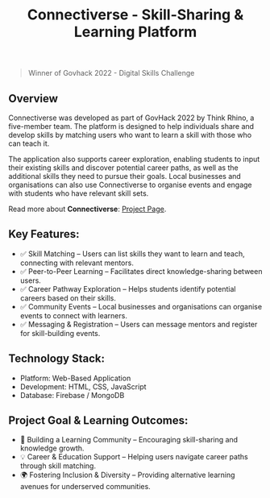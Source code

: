 ﻿---
title: Connectiverse - Skill-Sharing & Learning Platform
publishDate: 2022-08-02 00:00:00
img: /assets/connectiverse.jpg
img_alt: A hand holding a phone with connectiverse home page displayed on the screen.
description: |
  A web-based platform designed to connect individuals based on their skills, enabling peer-to-peer learning and career development.
tags:
  - Application
  - Design
  - Govhack
featured: true
---
> Winner of Govhack 2022 - Digital Skills Challenge

## Overview

Connectiverse was developed as part of GovHack 2022 by Think Rhino, a five-member team. The platform is designed to help individuals share and develop skills by matching users who want to learn a skill with those who can teach it.

The application also supports career exploration, enabling students to input their existing skills and discover potential career paths, as well as the additional skills they need to pursue their goals. Local businesses and organisations can also use Connectiverse to organise events and engage with students who have relevant skill sets.

Read more about <strong>Connectiverse</strong>: [Project Page](https://sites.google.com/view/connectiverse-govhack-2022/home).

## Key Features:
- ✅ Skill Matching – Users can list skills they want to learn and teach, connecting with relevant mentors.
- ✅ Peer-to-Peer Learning – Facilitates direct knowledge-sharing between users.
- ✅ Career Pathway Exploration – Helps students identify potential careers based on their skills.
- ✅ Community Events – Local businesses and organisations can organise events to connect with learners.
- ✅ Messaging & Registration – Users can message mentors and register for skill-building events.

## Technology Stack:
- Platform: Web-Based Application
- Development: HTML, CSS, JavaScript
- Database: Firebase / MongoDB

## Project Goal & Learning Outcomes:
- 🚀 Building a Learning Community – Encouraging skill-sharing and knowledge growth.
- 💡 Career & Education Support – Helping users navigate career paths through skill matching.
- 🌍 Fostering Inclusion & Diversity – Providing alternative learning avenues for underserved communities.